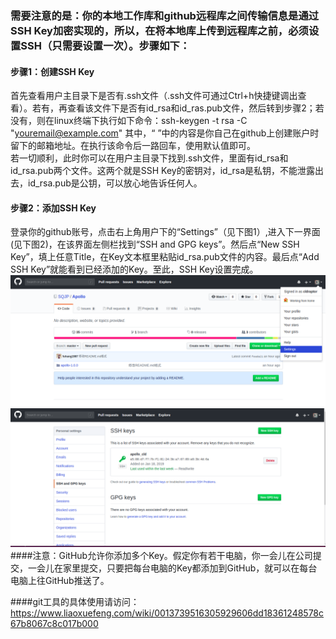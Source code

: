 ### 需要注意的是：你的本地工作库和github远程库之间传输信息是通过SSH Key加密实现的，所以，在将本地库上传到远程库之前，必须设置SSH（只需要设置一次）。步骤如下：  

#### 步骤1：创建SSH Key
首先查看用户主目录下是否有.ssh文件（.ssh文件可通过Ctrl+h快捷键调出查看）。若有，再查看该文件下是否有id_rsa和id_ras.pub文件，然后转到步骤2；若没有，则在linux终端下执行如下命令：ssh-keygen -t rsa -C "youremail@example.com"  其中，“ ”中的内容是你自己在github上创建账户时留下的邮箱地址。在执行该命令后一路回车，使用默认值即可。  
若一切顺利，此时你可以在用户主目录下找到.ssh文件，里面有id_rsa和id_rsa.pub两个文件。这两个就是SSH Key的密钥对，id_rsa是私钥，不能泄露出去，id_rsa.pub是公钥，可以放心地告诉任何人。  
#### 步骤2：添加SSH Key
登录你的github账号，点击右上角用户下的“Settings”（见下图1）,进入下一界面(见下图2)，在该界面左侧栏找到“SSH and GPG keys”。然后点“New SSH Key”，填上任意Title，在Key文本框里粘贴id_rsa.pub文件的内容。最后点“Add SSH Key”就能看到已经添加的Key。至此，SSH Key设置完成。  
![P1](pic/P1.png)  
![P2](pic/P2.png)  
####注意：GitHub允许你添加多个Key。假定你有若干电脑，你一会儿在公司提交，一会儿在家里提交，只要把每台电脑的Key都添加到GitHub，就可以在每台电脑上往GitHub推送了。  
  
####git工具的具体使用请访问：https://www.liaoxuefeng.com/wiki/0013739516305929606dd18361248578c67b8067c8c017b000

